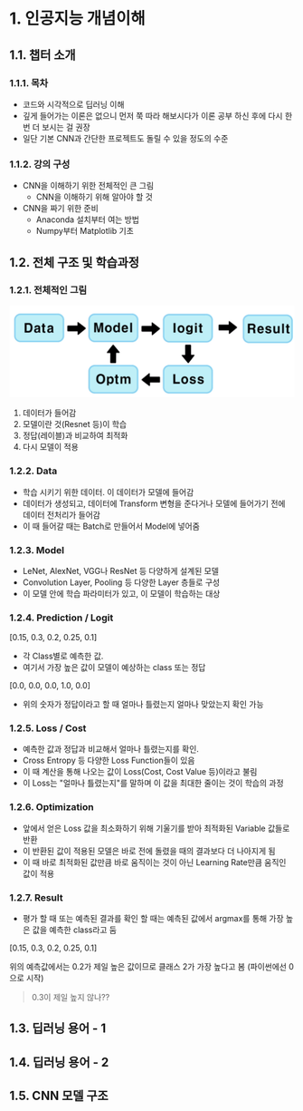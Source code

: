 # 1. 인공지능 개념이해

## 1.1. 챕터 소개

### 1.1.1. 목차

- 코드와 시각적으로 딥러닝 이해
- 깊게 들어가는 이론은 없으니 먼저 쭉 따라 해보시다가 이론 공부 하신 후에 다시 한번 더 보시는 걸 권장
- 일단 기본 CNN과 간단한 프로젝트도 돌릴 수 있을 정도의 수준



### 1.1.2. 강의 구성

- CNN을 이해하기 위한 전체적인 큰 그림
  - CNN을 이해하기 위해 알아야 할 것
- CNN을 짜기 위한 준비
  - Anaconda 설치부터 여는 방법
  - Numpy부터 Matplotlib 기초



## 1.2. 전체 구조 및 학습과정

### 1.2.1. 전체적인 그림

![image-20200625165928068](image/image-20200625165928068.png)

1. 데이터가 들어감
2. 모델이란 것(Resnet 등)이 학습
3. 정답(레이블)과 비교하여 최적화
4. 다시 모델이 적용



### 1.2.2. Data

- 학습  시키기 위한 데이터. 이 데이터가 모델에 들어감
- 데이터가 생성되고, 데이터에 Transform 변형을 준다거나 모델에 들어가기 전에 데이터 전처리가 들어감
- 이 때 들어갈 때는 Batch로 만들어서 Model에 넣어줌



### 1.2.3. Model

- LeNet, AlexNet, VGG나 ResNet 등 다양하게 설계된 모델
- Convolution Layer, Pooling 등 다양한 Layer 층들로 구성
- 이 모델 안에 학습 파라미터가 있고, 이 모델이 학습하는 대상



### 1.2.4. Prediction / Logit

[0.15, 0.3, 0.2, 0.25, 0.1]

- 각 Class별로 예측한 값.
- 여기서 가장 높은 값이 모델이 예상하는 class 또는 정답

[0.0, 0.0, 0.0, 1.0, 0.0]

- 위의 숫자가 정답이라고 할 때 얼마나 틀렸는지 얼마나 맞았는지 확인 가능



### 1.2.5. Loss / Cost

- 예측한 값과 정답과 비교해서 얼마나 틀렸는지를 확인.
- Cross Entropy 등 다양한 Loss Function들이 있음
- 이 때 계산을 통해 나오는 값이 Loss(Cost, Cost Value 등)이라고 불림
- 이 Loss는 "얼마나 틀렸는지"를 말하며 이 값을 최대한 줄이는 것이 학습의 과정



### 1.2.6. Optimization

- 앞에서 얻은 Loss 값을 최소화하기 위해 기울기를 받아 최적화된 Variable 값들로 반환
- 이 반환된 값이 적용된 모델은 바로 전에 돌렸을 때의 결과보다 더 나아지게 됨
- 이 때 바로 최적화된 값만큼 바로 움직이는 것이 아닌 Learning Rate만큼 움직인 값이 적용



### 1.2.7. Result

- 평가 할 때 또는 예측된 결과를 확인 할 때는 예측된 값에서 argmax를 통해 가장 높은 값을 예측한 class라고 둠

[0.15, 0.3, 0.2, 0.25, 0.1]

위의 예측값에서는 0.2가 제일 높은 값이므로 클래스 2가 가장 높다고 봄 (파이썬에선 0으로 시작)

> 0.3이 제일 높지 않나??



## 1.3. 딥러닝 용어 - 1



## 1.4. 딥러닝 용어 - 2



## 1.5. CNN 모델 구조

